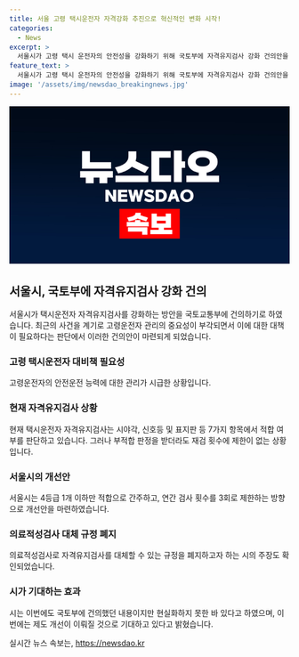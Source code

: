 ```yaml
---
title: 서울 고령 택시운전자 자격강화 추진으로 혁신적인 변화 시작!
categories:
  - News
excerpt: >
  서울시가 고령 택시 운전자의 안전성을 강화하기 위해 국토부에 자격유지검사 강화 건의안을 전달할 예정이다. 현재 평균 연령이 높아지고 있는 택시 운전자에 맞춰 검사 강화가 필요하다는 판단에서 나온 조치로, 65세 이상 운전자는 매년 자격유지검사를 받아야 하며, 검사 주기와 횟수 제한을 도입하는 등의 개선안이 담겼다. 이에 대해 전문가와 시민 의견을 수렴하여 다음 달에 확정될 예정이지만, 이를 실현시키는 데는 업계 반발과 난관이 예상된다.
feature_text: >
  서울시가 고령 택시 운전자의 안전성을 강화하기 위해 국토부에 자격유지검사 강화 건의안을 전달할 예정이다. 현재 평균 연령이 높아지고 있는 택시 운전자에 맞춰 검사 강화가 필요하다는 판단에서 나온 조치로, 65세 이상 운전자는 매년 자격유지검사를 받아야 하며, 검사 주기와 횟수 제한을 도입하는 등의 개선안이 담겼다. 이에 대해 전문가와 시민 의견을 수렴하여 다음 달에 확정될 예정이지만, 이를 실현시키는 데는 업계 반발과 난관이 예상된다.
image: '/assets/img/newsdao_breakingnews.jpg'
---
```


<p><img src="/assets/img/newsdao_breakingnews.jpg" alt="implanttips 속보" /></p>

<h2 data-ke-size="size26">서울시, 국토부에 자격유지검사 강화 건의</h2>

<p data-ke-size="size16">서울시가 택시운전자 자격유지검사를 강화하는 방안을 국토교통부에 건의하기로 하였습니다. 최근의 사건을 계기로 고령운전자 관리의 중요성이 부각되면서 이에 대한 대책이 필요하다는 판단에서 이러한 건의안이 마련되게 되었습니다.</p>

<h3>고령 택시운전자 대비책 필요성</h3>

<p data-ke-size="size16">고령운전자의 안전운전 능력에 대한 관리가 시급한 상황입니다.</p>

<h3>현재 자격유지검사 상황</h3>

<p data-ke-size="size16">현재 택시운전자 자격유지검사는 시야각, 신호등 및 표지판 등 7가지 항목에서 적합 여부를 판단하고 있습니다. 그러나 부적합 판정을 받더라도 재검 횟수에 제한이 없는 상황입니다.</p>

<h3>서울시의 개선안</h3>

<p data-ke-size="size16">서울시는 4등급 1개 이하만 적합으로 간주하고, 연간 검사 횟수를 3회로 제한하는 방향으로 개선안을 마련하였습니다.</p>

<h3>의료적성검사 대체 규정 폐지</h3>

<p data-ke-size="size16">의료적성검사로 자격유지검사를 대체할 수 있는 규정을 폐지하고자 하는 시의 주장도 확인되었습니다.</p>

<h3>시가 기대하는 효과</h3>

<p data-ke-size="size16">시는 이번에도 국토부에 건의했던 내용이지만 현실화하지 못한 바 있다고 하였으며, 이번에는 제도 개선이 이뤄질 것으로 기대하고 있다고 밝혔습니다.</p>
실시간 뉴스 속보는, <a href="https://newsdao.kr" rel="dofollow">https://newsdao.kr</a>


